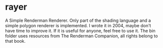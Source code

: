 rayer
=====

A Simple Renderman Renderer. Only part of the shading language and a simple polygon renderer is implemented. I wrote it in 2004, maybe don't have time to improve it. If it is useful for anyone, feel free to use it. The bin folder uses resources from The Renderman Companion, all rights belong to that book.